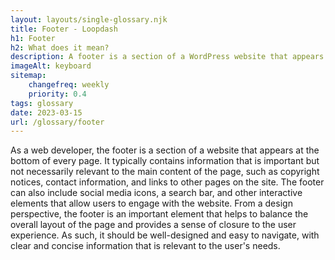 ```yaml
--- 
layout: layouts/single-glossary.njk
title: Footer - Loopdash
h1: Footer
h2: What does it mean?
description: A footer is a section of a WordPress website that appears at the bottom of every page and typically contains information such as copyright notices, contact information, and links to important pages.
imageAlt: keyboard
sitemap:
	changefreq: weekly
	priority: 0.4
tags: glossary
date: 2023-03-15
url: /glossary/footer
---
```


As a web developer, the footer is a section of a website that appears at the bottom of every page. It typically contains information that is important but not necessarily relevant to the main content of the page, such as copyright notices, contact information, and links to other pages on the site. The footer can also include social media icons, a search bar, and other interactive elements that allow users to engage with the website. From a design perspective, the footer is an important element that helps to balance the overall layout of the page and provides a sense of closure to the user experience. As such, it should be well-designed and easy to navigate, with clear and concise information that is relevant to the user's needs.
